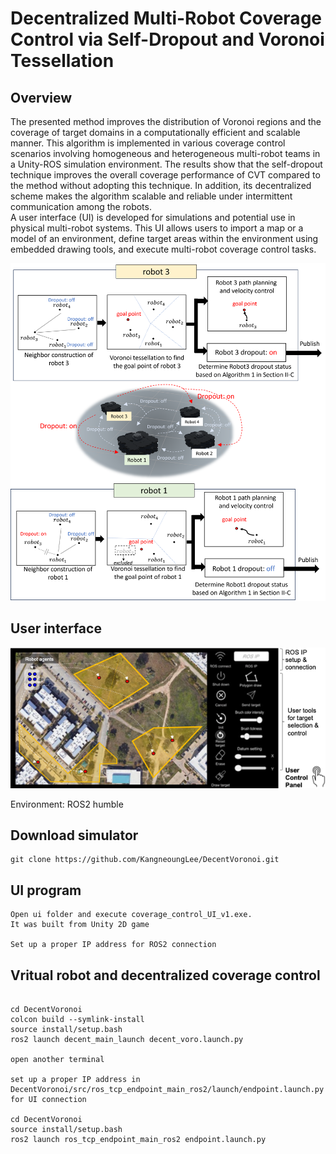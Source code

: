 <h1>Decentralized Multi-Robot Coverage Control via Self-Dropout and Voronoi Tessellation</h1>

## Overview

The presented method improves the distribution of Voronoi regions and the coverage of target domains in a computationally efficient and scalable manner. 
This algorithm is implemented in various coverage control scenarios involving homogeneous and heterogeneous multi-robot teams in a  Unity-ROS simulation environment. 
The results show that the self-dropout technique improves the overall coverage performance of CVT compared to the method without adopting this technique. 
In addition, its decentralized scheme makes the algorithm scalable and reliable under intermittent communication among the robots.  
A user interface (UI) is developed for simulations and potential use in physical multi-robot systems. 
This UI allows users to import a map or a model of an environment, define target areas within the environment using embedded drawing tools, and execute multi-robot coverage control tasks. 

![arch](./images/arch.png)

## User interface


![intro_pic](./images/intro_pic.png)


Environment: ROS2 humble

## Download simulator
```
git clone https://github.com/KangneoungLee/DecentVoronoi.git
```

## UI program
```
Open ui folder and execute coverage_control_UI_v1.exe. 
It was built from Unity 2D game

Set up a proper IP address for ROS2 connection
```


## Vritual robot and decentralized coverage control
```

cd DecentVoronoi
colcon build --symlink-install
source install/setup.bash
ros2 launch decent_main_launch decent_voro.launch.py   

open another terminal

set up a proper IP address in DecentVoronoi/src/ros_tcp_endpoint_main_ros2/launch/endpoint.launch.py for UI connection

cd DecentVoronoi
source install/setup.bash
ros2 launch ros_tcp_endpoint_main_ros2 endpoint.launch.py
```